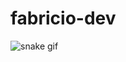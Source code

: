 # fabricio-dev
![snake gif](https://github.com/your-user-name/your-user-name/blob/output/github-contribution-grid-snake.gif)
